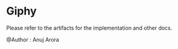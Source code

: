 # Giphy

Please refer to the artifacts for the implementation and other docs.

@Author : Anuj Arora
